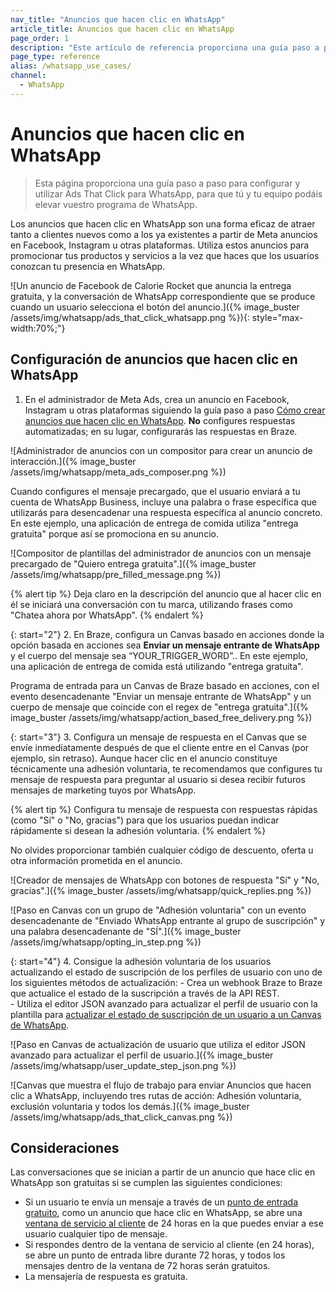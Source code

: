 ```yaml
---
nav_title: "Anuncios que hacen clic en WhatsApp"
article_title: Anuncios que hacen clic en WhatsApp
page_order: 1
description: "Este artículo de referencia proporciona una guía paso a paso para configurar y utilizar Anuncios que hacen clic en WhatsApp."
page_type: reference
alias: /whatsapp_use_cases/
channel:
  - WhatsApp
---
```


# Anuncios que hacen clic en WhatsApp

> Esta página proporciona una guía paso a paso para configurar y utilizar Ads That Click para WhatsApp, para que tú y tu equipo podáis elevar vuestro programa de WhatsApp.

Los anuncios que hacen clic en WhatsApp son una forma eficaz de atraer tanto a clientes nuevos como a los ya existentes a partir de Meta anuncios en Facebook, Instagram u otras plataformas. Utiliza estos anuncios para promocionar tus productos y servicios a la vez que haces que los usuarios conozcan tu presencia en WhatsApp.

\![Un anuncio de Facebook de Calorie Rocket que anuncia la entrega gratuita, y la conversación de WhatsApp correspondiente que se produce cuando un usuario selecciona el botón del anuncio.]({% image_buster /assets/img/whatsapp/ads_that_click_whatsapp.png %}){: style="max-width:70%;"}

## Configuración de anuncios que hacen clic en WhatsApp

1. En el administrador de Meta Ads, crea un anuncio en Facebook, Instagram u otras plataformas siguiendo la guía paso a paso [Cómo crear anuncios que hacen clic en WhatsApp](https://business.whatsapp.com/products/create-ads-that-click-to-whatsapp). **No** configures respuestas automatizadas; en su lugar, configurarás las respuestas en Braze.

\![Administrador de anuncios con un compositor para crear un anuncio de interacción.]({% image_buster /assets/img/whatsapp/meta_ads_composer.png %})

Cuando configures el mensaje precargado, que el usuario enviará a tu cuenta de WhatsApp Business, incluye una palabra o frase específica que utilizarás para desencadenar una respuesta específica al anuncio concreto. En este ejemplo, una aplicación de entrega de comida utiliza "entrega gratuita" porque así se promociona en su anuncio. 

\![Compositor de plantillas del administrador de anuncios con un mensaje precargado de "Quiero entrega gratuita".]({% image_buster /assets/img/whatsapp/pre_filled_message.png %})

{% alert tip %}
Deja claro en la descripción del anuncio que al hacer clic en él se iniciará una conversación con tu marca, utilizando frases como "Chatea ahora por WhatsApp".
{% endalert %}

{: start="2"}
2\. En Braze, configura un Canvas basado en acciones donde la opción basada en acciones sea **Enviar un mensaje entrante de WhatsApp** y el cuerpo del mensaje sea “YOUR_TRIGGER_WORD”.. En este ejemplo, una aplicación de entrega de comida está utilizando "entrega gratuita".

Programa de entrada para un Canvas de Braze basado en acciones, con el evento desencadenante "Enviar un mensaje entrante de WhatsApp" y un cuerpo de mensaje que coincide con el regex de "entrega gratuita".]({% image_buster /assets/img/whatsapp/action_based_free_delivery.png %})

{: start="3"}
3\. Configura un mensaje de respuesta en el Canvas que se envíe inmediatamente después de que el cliente entre en el Canvas (por ejemplo, sin retraso). Aunque hacer clic en el anuncio constituye técnicamente una adhesión voluntaria, te recomendamos que configures tu mensaje de respuesta para preguntar al usuario si desea recibir futuros mensajes de marketing tuyos por WhatsApp. 

{% alert tip %}
Configura tu mensaje de respuesta con respuestas rápidas (como "Sí" o "No, gracias") para que los usuarios puedan indicar rápidamente si desean la adhesión voluntaria.
{% endalert %}

No olvides proporcionar también cualquier código de descuento, oferta u otra información prometida en el anuncio.

\![Creador de mensajes de WhatsApp con botones de respuesta "Sí" y "No, gracias".]({% image_buster /assets/img/whatsapp/quick_replies.png %})

\![Paso en Canvas con un grupo de "Adhesión voluntaria" con un evento desencadenante de "Enviado WhatsApp entrante al grupo de suscripción" y una palabra desencadenante de "SÍ".]({% image_buster /assets/img/whatsapp/opting_in_step.png %})

{: start="4"}
4\. Consigue la adhesión voluntaria de los usuarios actualizando el estado de suscripción de los perfiles de usuario con uno de los siguientes métodos de actualización:
    \- Crea un webhook Braze to Braze que actualice el estado de la suscripción a través de la API REST.  
    \- Utiliza el editor JSON avanzado para actualizar el perfil de usuario con la plantilla para [actualizar el estado de suscripción de un usuario a un Canvas de WhatsApp]({{site.baseurl}}/user_guide/message_building_by_channel/whatsapp/user_subscription/#whatsapp-opt-in-and-opt-out-process).

\![Paso en Canvas de actualización de usuario que utiliza el editor JSON avanzado para actualizar el perfil de usuario.]({% image_buster /assets/img/whatsapp/user_update_step_json.png %})

\![Canvas que muestra el flujo de trabajo para enviar Anuncios que hacen clic a WhatsApp, incluyendo tres rutas de acción: Adhesión voluntaria, exclusión voluntaria y todos los demás.]({% image_buster /assets/img/whatsapp/ads_that_click_canvas.png %})

## Consideraciones

Las conversaciones que se inician a partir de un anuncio que hace clic en WhatsApp son gratuitas si se cumplen las siguientes condiciones:

- Si un usuario te envía un mensaje a través de un [punto de entrada gratuito](https://developers.facebook.com/docs/whatsapp/pricing#free-entry-point-conversations), como un anuncio que hace clic en WhatsApp, se abre una [ventana de servicio al cliente](https://developers.facebook.com/docs/whatsapp/cloud-api/guides/send-messages#customer-service-windows) de 24 horas en la que puedes enviar a ese usuario cualquier tipo de mensaje.
- Si respondes dentro de la ventana de servicio al cliente (en 24 horas), se abre un punto de entrada libre durante 72 horas, y todos los mensajes dentro de la ventana de 72 horas serán gratuitos.
- La mensajería de respuesta es gratuita.